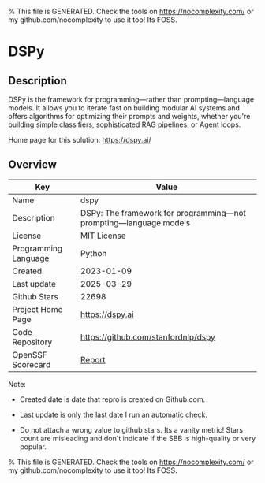 
% This file is GENERATED. Check the tools on https://nocomplexity.com/ or my github.com/nocomplexity to use it too! Its FOSS. 

# DSPy

## Description 

DSPy is the framework for programming—rather than prompting—language models. It allows you to iterate fast on building modular AI systems and offers algorithms for optimizing their prompts and weights, whether you're building simple classifiers, sophisticated RAG pipelines, or Agent loops.

Home page for this solution: https://dspy.ai/ 

## Overview 

| Key | Value |
| --- | --- |
| Name | dspy |
| Description | DSPy: The framework for programming—not prompting—language models |
| License | MIT License |
| Programming Language | Python |
| Created | 2023-01-09 |
| Last update | 2025-03-29 |
| Github Stars | 22698 |
| Project Home Page | https://dspy.ai |
| Code Repository | https://github.com/stanfordnlp/dspy |
| OpenSSF Scorecard | [Report](https://securityscorecards.dev/viewer/?uri=github.com/stanfordnlp/dspy) |

Note:
 - Created date is date that repro is created on Github.com. 

- Last update is only the last date I run an automatic check. 

- Do not attach a wrong value to github stars. Its a vanity metric! Stars count are misleading and 
don't indicate if the SBB is high-quality or very popular.

% This file is GENERATED. Check the tools on https://nocomplexity.com/ or my github.com/nocomplexity to use it too! Its FOSS. 

